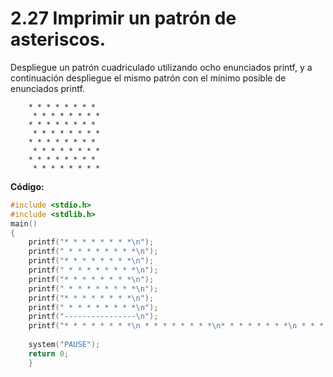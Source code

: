 # 2.27 Imprimir un patrón de asteriscos.

Despliegue un patrón cuadriculado utilizando ocho enunciados printf, y a continuación despliegue el mismo patrón con el mínimo posible de enunciados printf.

		* * * * * * * *
		 * * * * * * * *
		* * * * * * * *
		 * * * * * * * *
		* * * * * * * *
		 * * * * * * * *
		* * * * * * * *
		 * * * * * * * * 

**Código:**

```c
#include <stdio.h>
#include <stdlib.h>
main()
{
	printf("* * * * * * * *\n");
	printf(" * * * * * * * *\n");
	printf("* * * * * * * *\n");
	printf(" * * * * * * * *\n");
	printf("* * * * * * * *\n");
	printf(" * * * * * * * *\n");
	printf("* * * * * * * *\n");
	printf(" * * * * * * * *\n");
	printf("----------------\n");
	printf("* * * * * * * *\n * * * * * * * *\n* * * * * * * *\n * * * * * * * *\n* * * * 		* * * *\n * * * * * * * *\n* * * * * * * *\n * * * * * * * *\n");
	
    system("PAUSE");
    return 0;
    }
```
